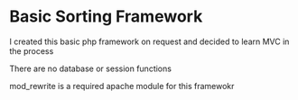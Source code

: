 # Basic Sorting Framework

I created this basic php framework on request and decided to learn MVC in the process

There are no database or session functions

mod_rewrite is a required apache module for this framewokr
